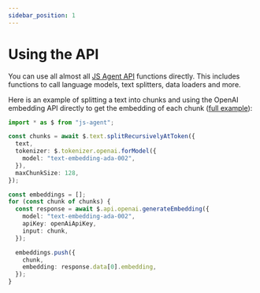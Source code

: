 ```yaml
---
sidebar_position: 1
---
```


# Using the API

You can use all almost all [JS Agent API](/api/modules) functions directly. This includes functions to call language models, text splitters, data loaders and more.

Here is an example of splitting a text into chunks and using the OpenAI embedding API directly to get the embedding of each chunk ([full example](https://github.com/lgrammel/js-agent/tree/main/examples/split-and-embed-text)):

```typescript
import * as $ from "js-agent";

const chunks = await $.text.splitRecursivelyAtToken({
  text,
  tokenizer: $.tokenizer.openai.forModel({
    model: "text-embedding-ada-002",
  }),
  maxChunkSize: 128,
});

const embeddings = [];
for (const chunk of chunks) {
  const response = await $.api.openai.generateEmbedding({
    model: "text-embedding-ada-002",
    apiKey: openAiApiKey,
    input: chunk,
  });

  embeddings.push({
    chunk,
    embedding: response.data[0].embedding,
  });
}
```
